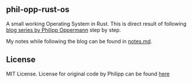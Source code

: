 ## phil-opp-rust-os

A small working Operating System in Rust. This is direct result of
following [blog series by Philipp Oppermann][0] step by step.

My notes while following the blog can be found in [notes.md][1].

## License

MIT License. License for original code by Philipp can be found [here][2]

[0]: https://os.phil-opp.com/
[1]: https://github.com/krsoninikhil/phil-opp-rust-os/blob/master/notes.md
[2]: https://github.com/phil-opp/blog_os/tree/master#license
